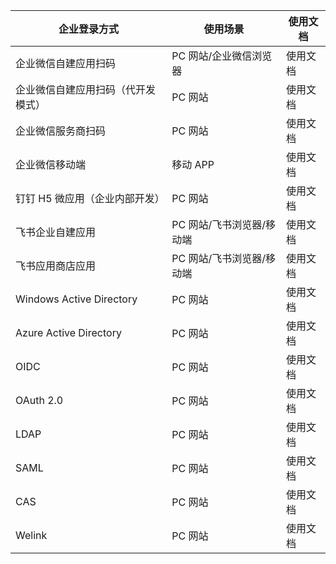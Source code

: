 | 企业登录方式                       | 使用场景               | 使用文档                                                                                                                  |
| ---------------------------------- | ---------------------- | ------------------------------------------------------------------------------------------------------------------------- |
| 企业微信自建应用扫码               | PC 网站/企业微信浏览器 | <router-link to="/guides/connections/enterprise/wecom-corp-qrconnect/" target="_blank">使用文档</router-link>             |
| 企业微信自建应用扫码（代开发模式） | PC 网站                | <router-link to="/guides/connections/enterprise/wecom-agency-qrconnect/" target="_blank">使用文档</router-link>           |
| 企业微信服务商扫码                 | PC 网站                | <router-link to="/guides/connections/enterprise/wecom-service-provider-qrconnect/" target="_blank">使用文档</router-link> |
| 企业微信移动端                     | 移动 APP               | <router-link to="/guides/connections/enterprise/wecom-mobile/" target="_blank">使用文档</router-link>                     |
| 钉钉 H5 微应用（企业内部开发）     | PC 网站                | <router-link to="/guides/connections/enterprise/dingtalk/" target="_blank">使用文档</router-link>                         |
| 飞书企业自建应用                   | PC 网站/飞书浏览器/移动端     | <router-link to="/guides/connections/enterprise/lark-internal/" target="_blank">使用文档</router-link>                    |
| 飞书应用商店应用                   | PC 网站/飞书浏览器/移动端     | <router-link to="/guides/connections/enterprise/lark-public/" target="_blank">使用文档</router-link>                      |
| Windows Active Directory           | PC 网站                | <router-link to="/guides/connections/enterprise/windows-ad/" target="_blank">使用文档</router-link>                       |
| Azure Active Directory             | PC 网站                | <router-link to="/guides/connections/enterprise/azure-ad/" target="_blank">使用文档</router-link>                         |
| OIDC                               | PC 网站                | <router-link to="/guides/connections/enterprise/oidc/" target="_blank">使用文档</router-link>                             |
| OAuth 2.0                          | PC 网站                | <router-link to="/guides/connections/enterprise/oauth2/" target="_blank">使用文档</router-link>                           |
| LDAP                               | PC 网站                | <router-link to="/guides/connections/enterprise/ldap/" target="_blank">使用文档</router-link>                             |
| SAML                               | PC 网站                | <router-link to="/guides/connections/enterprise/saml/" target="_blank">使用文档</router-link>                             |
| CAS                                | PC 网站                | <router-link to="/guides/connections/enterprise/cas/" target="_blank">使用文档</router-link>                              |
| Welink                             | PC 网站                | <router-link to="/guides/connections/enterprise/welink/" target="_blank">使用文档</router-link>                           |
